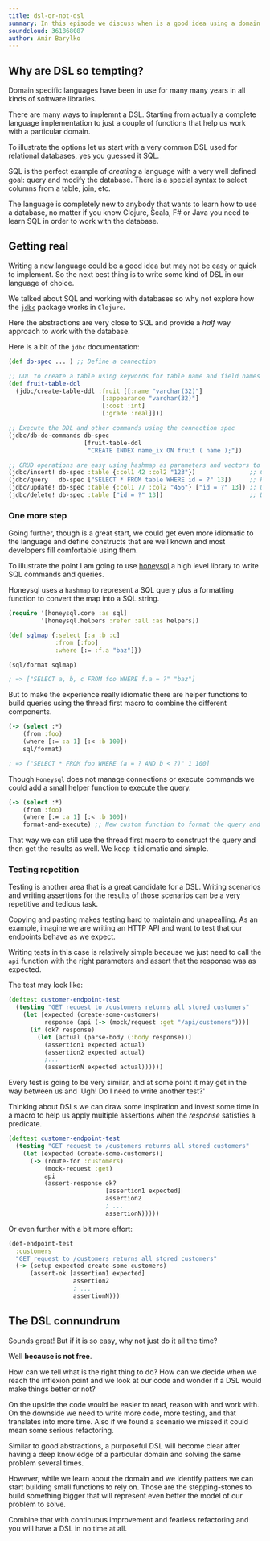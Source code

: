 ```yaml
---
title: dsl-or-not-dsl
summary: In this episode we discuss when is a good idea using a domain specific language in your code, what are the benefits and scenarios that can help with.
soundcloud: 361868087
author: Amir Barylko
---
```


## Why are DSL so tempting?

Domain specific languages have been in use for many many years in all kinds of software libraries.

There are many ways to implemnt a DSL. Starting from actually a complete language implementation to just a couple of functions that help us work with a particular domain.

To illustrate the options let us start with a very common DSL used for relational databases, yes you guessed it SQL.

SQL is the perfect example of _creating_ a language with a very well defined goal: query and modify the database. There is a special syntax to select columns from a table, join, etc.

The language is completely new to anybody that wants to learn how to use a database, no matter if you know Clojure, Scala, F# or Java you need to learn SQL in order to work with the database. 


## Getting real

Writing a new language could be a good idea but may not be easy or quick to implement. So the next best thing is to write some kind of DSL in our language of choice.

We talked about SQL and working with databases so why not explore how the [`jdbc`](https://github.com/clojure/java.jdbc) package works in `Clojure`.

Here the abstractions are very close to SQL and provide a _half_ way approach to work with the database.

Here is a bit of the `jdbc` documentation:

``` clojure
(def db-spec ... ) ;; Define a connection

;; DDL to create a table using keywords for table name and field names
(def fruit-table-ddl
  (jdbc/create-table-ddl :fruit [[:name "varchar(32)"]
                          [:appearance "varchar(32)"]
                          [:cost :int]
                          [:grade :real]]))

;; Execute the DDL and other commands using the connection spec
(jdbc/db-do-commands db-spec
                     [fruit-table-ddl
                      "CREATE INDEX name_ix ON fruit ( name );"])

;; CRUD operations are easy using hashmap as parameters and vectors to represent a command with parameters
(jdbc/insert! db-spec :table {:col1 42 :col2 "123"})               ;; Create
(jdbc/query   db-spec ["SELECT * FROM table WHERE id = ?" 13])     ;; Read
(jdbc/update! db-spec :table {:col1 77 :col2 "456"} ["id = ?" 13]) ;; Update
(jdbc/delete! db-spec :table ["id = ?" 13])                        ;; Delete

```

### One more step

Going further, though is a great start, we could get even more idiomatic to the language and define constructs that are well known and most developers fill comfortable using them.

To illustrate the point I am going to use [honeysql](https://github.com/jkk/honeysql) a high level library to write SQL commands and queries.

Honeysql uses a `hashmap` to represent a SQL query plus a formatting function to convert the map into a SQL string.

``` clojure
(require '[honeysql.core :as sql]
         '[honeysql.helpers :refer :all :as helpers])

(def sqlmap {:select [:a :b :c]
             :from [:foo]
             :where [:= :f.a "baz"]})

(sql/format sqlmap)

; => ["SELECT a, b, c FROM foo WHERE f.a = ?" "baz"]

```

But to make the experience really idiomatic there are helper functions to build queries using the thread first macro to combine the different components.

``` clojure
(-> (select :*)
    (from :foo)
    (where [:= :a 1] [:< :b 100])
    sql/format)

; => ["SELECT * FROM foo WHERE (a = ? AND b < ?)" 1 100]

```

Though `Honeysql` does not manage connections or execute commands we could add a small helper function to execute the query.

``` clojure
(-> (select :*)
    (from :foo)
    (where [:= :a 1] [:< :b 100])
    format-and-execute) ;; New custom function to format the query and execute with a connection pool

```

That way we can still use the thread first macro to construct the query and then get the results as well. We keep it idiomatic and simple.


### Testing repetition

Testing is another area that is a great candidate for a DSL. Writing scenarios and writing assertions for the results of those scenarios can be a very repetitive and tedious task.

Copying and pasting makes testing hard to maintain and unapealling. As an example, imagine we are writing an HTTP API and want to test that our endpoints behave as we expect.

Writing tests in this case is relatively simple because we just need to call the `api` function with the right parameters and assert that the response was as expected.

The test may look like:

``` clojure
(deftest customer-endpoint-test
  (testing "GET request to /customers returns all stored customers"
    (let [expected (create-some-customers)
          response (api (-> (mock/request :get "/api/customers")))]
      (if (ok? response)
        (let [actual (parse-body (:body response))]
          (assertion1 expected actual)
          (assertion2 expected actual)
          ;...
          (assertionN expected actual))))))
```

Every test is going to be very similar, and at some point it may get in the way between us and 'Ugh! Do I need to write another test?'

Thinking about DSLs we can draw some inspiration and invest some time in a macro to help us apply multiple assertions when the _response_ satisfies a predicate.

``` clojure
(deftest customer-endpoint-test
  (testing "GET request to /customers returns all stored customers"
    (let [expected (create-some-customers)]
      (-> (route-for :customers)
          (mock-request :get)
          api
          (assert-response ok? 
                           [assertion1 expected]
                           assertion2 
                           ; ... 
                           assertionN)))))
```

Or even further with a bit more effort:

``` clojure
(def-endpoint-test 
  :customers
  "GET request to /customers returns all stored customers"
  (-> (setup expected create-some-customers)
      (assert-ok [assertion1 expected]
                  assertion2 
                  ; ... 
                  assertionN)))
```

## The DSL connundrum

Sounds great! But if it is so easy, why not just do it all the time?

Well **because is not free**. 

How can we tell what is the right thing to do? How can we decide when we reach the inflexion point and we look at our code and wonder if a DSL would make things better or not?

On the upside the code would be easier to read, reason with and work with. On the downside we need to write more code, more testing, and that translates into more time. Also if we found a scenario we missed it could mean some serious refactoring.

Similar to good abstractions, a purposeful DSL will become clear after having a deep knowledge of a particular domain and solving the same problem several times.

However, while we learn about the domain and we identify patters we can start building small functions to rely on. Those are the stepping-stones to build something bigger that will represent even better the model of our problem to solve.

Combine that with continuous improvement and fearless refactoring and you will have a DSL in no time at all.




